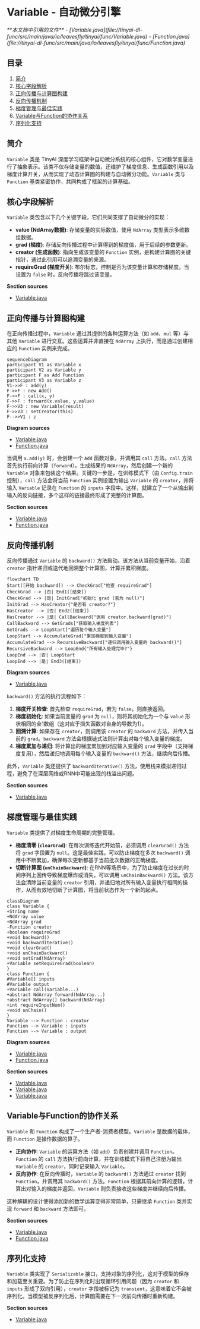 # Variable - 自动微分引擎

<cite>
**本文档中引用的文件**   
- [Variable.java](file://tinyai-dl-func/src/main/java/io/leavesfly/tinyai/func/Variable.java)
- [Function.java](file://tinyai-dl-func/src/main/java/io/leavesfly/tinyai/func/Function.java)
</cite>

## 目录
1. [简介](#简介)
2. [核心字段解析](#核心字段解析)
3. [正向传播与计算图构建](#正向传播与计算图构建)
4. [反向传播机制](#反向传播机制)
5. [梯度管理与最佳实践](#梯度管理与最佳实践)
6. [Variable与Function的协作关系](#variable与function的协作关系)
7. [序列化支持](#序列化支持)

## 简介
`Variable` 类是 TinyAI 深度学习框架中自动微分系统的核心组件，它对数学变量进行了抽象表示。该类不仅存储变量的数值，还维护了梯度信息、生成函数引用以及梯度计算开关，从而实现了动态计算图的构建与自动微分功能。`Variable` 类与 `Function` 基类紧密协作，共同构成了框架的计算基础。

## 核心字段解析

`Variable` 类包含以下几个关键字段，它们共同支撑了自动微分的实现：

- **value (NdArray数据)**: 存储变量的实际数值，使用 `NdArray` 类型表示多维数组数据。
- **grad (梯度)**: 存储反向传播过程中计算得到的梯度值，用于后续的参数更新。
- **creator (生成函数)**: 指向生成该变量的 `Function` 实例，是构建计算图的关键指针，通过此引用可以追溯变量的来源。
- **requireGrad (梯度开关)**: 布尔标志，控制是否为该变量计算和存储梯度。当设置为 `false` 时，反向传播将跳过该变量。

**Section sources**
- [Variable.java](file://tinyai-dl-func/src/main/java/io/leavesfly/tinyai/func/Variable.java#L50-L80)

## 正向传播与计算图构建

在正向传播过程中，`Variable` 通过其提供的各种运算方法（如 `add`、`mul` 等）与其他 `Variable` 进行交互。这些运算并非直接在 `NdArray` 上执行，而是通过创建相应的 `Function` 实例来完成。

```mermaid
sequenceDiagram
participant V1 as Variable x
participant V2 as Variable y
participant F as Add Function
participant V3 as Variable z
V1->>F : add(y)
F->>F : new Add()
F->>F : call(x, y)
F->>F : forward(x.value, y.value)
F->>V3 : new Variable(result)
F->>V3 : setCreator(this)
F-->>V1 : z
```

**Diagram sources**
- [Variable.java](file://tinyai-dl-func/src/main/java/io/leavesfly/tinyai/func/Variable.java#L291-L294)
- [Function.java](file://tinyai-dl-func/src/main/java/io/leavesfly/tinyai/func/Function.java#L45-L85)

当调用 `x.add(y)` 时，会创建一个 `Add` 函数对象，并调用其 `call` 方法。`call` 方法首先执行前向计算（`forward`），生成结果的 `NdArray`，然后创建一个新的 `Variable` 对象来包装这个结果。关键的一步是，在训练模式下（由 `Config.train` 控制），`call` 方法会将当前 `Function` 实例设置为输出 `Variable` 的 `creator`，并将输入 `Variable` 记录在 `Function` 的 `inputs` 字段中。这样，就建立了一个从输出到输入的反向链接，多个这样的链接最终形成了完整的计算图。

**Section sources**
- [Variable.java](file://tinyai-dl-func/src/main/java/io/leavesfly/tinyai/func/Variable.java#L291-L320)
- [Function.java](file://tinyai-dl-func/src/main/java/io/leavesfly/tinyai/func/Function.java#L45-L85)

## 反向传播机制

反向传播通过 `Variable` 的 `backward()` 方法启动。该方法从当前变量开始，沿着 `creator` 指针递归或迭代地回溯整个计算图，计算并累积梯度。

```mermaid
flowchart TD
Start([开始 backward]) --> CheckGrad["检查 requireGrad"]
CheckGrad --> |否| End1([结束])
CheckGrad --> |是| InitGrad["初始化 grad (若为 null)"]
InitGrad --> HasCreator{"是否有 creator?"}
HasCreator --> |否| End2([结束])
HasCreator --> |是| CallBackward["调用 creator.backward(grad)"]
CallBackward --> GetGrads["获取输入梯度列表"]
GetGrads --> LoopStart["遍历每个输入变量"]
LoopStart --> AccumulateGrad["累加梯度到输入变量"]
AccumulateGrad --> RecursiveBackward["递归调用输入变量的 backward()"]
RecursiveBackward --> LoopEnd{"所有输入处理完毕?"}
LoopEnd --> |否| LoopStart
LoopEnd --> |是| End3([结束])
```

**Diagram sources**
- [Variable.java](file://tinyai-dl-func/src/main/java/io/leavesfly/tinyai/func/Variable.java#L119-L148)

`backward()` 方法的执行流程如下：
1.  **梯度开关检查**: 首先检查 `requireGrad`，若为 `false`，则直接返回。
2.  **梯度初始化**: 如果当前变量的 `grad` 为 `null`，则将其初始化为一个与 `value` 形状相同的全1数组（这对应于损失函数对自身的导数为1）。
3.  **回溯计算**: 如果存在 `creator`，则调用该 `creator` 的 `backward` 方法，并传入当前的 `grad`。`backward` 方法会根据链式法则计算出对每个输入变量的梯度。
4.  **梯度累加与递归**: 将计算出的梯度累加到对应输入变量的 `grad` 字段中（支持梯度复用），然后递归地调用每个输入变量的 `backward()` 方法，继续向后传播。

此外，`Variable` 类还提供了 `backwardIterative()` 方法，使用栈来模拟递归过程，避免了在深层网络或RNN中可能出现的栈溢出问题。

**Section sources**
- [Variable.java](file://tinyai-dl-func/src/main/java/io/leavesfly/tinyai/func/Variable.java#L119-L203)

## 梯度管理与最佳实践

`Variable` 类提供了对梯度生命周期的完整管理。

- **梯度清零 (`clearGrad`)**: 在每次训练迭代开始前，必须调用 `clearGrad()` 方法将 `grad` 字段置为 `null`。这是最佳实践，可以防止梯度在多次 `backward()` 调用中不断累加，确保每次更新都基于当前批次数据的正确梯度。
- **切断计算图 (`unChainBackward`)**: 在RNN等场景中，为了防止梯度在过长的时间序列上回传导致梯度爆炸或消失，可以调用 `unChainBackward()` 方法。该方法会清除当前变量的 `creator` 引用，并递归地对所有输入变量执行相同的操作，从而有效地切断了计算图，将当前状态作为一个新的起点。

```mermaid
classDiagram
class Variable {
+String name
+NdArray value
+NdArray grad
-Function creator
+boolean requireGrad
+void backward()
+void backwardIterative()
+void clearGrad()
+void unChainBackward()
+void setGrad(NdArray)
+Variable setRequireGrad(boolean)
}
class Function {
#Variable[] inputs
#Variable output
+Variable call(Variable...)
+abstract NdArray forward(NdArray...)
+abstract NdArray[] backward(NdArray)
+int requireInputNum()
+void unChain()
}
Variable --> Function : creator
Function --> Variable : inputs
Function --> Variable : output
```

**Diagram sources**
- [Variable.java](file://tinyai-dl-func/src/main/java/io/leavesfly/tinyai/func/Variable.java#L70-L280)
- [Function.java](file://tinyai-dl-func/src/main/java/io/leavesfly/tinyai/func/Function.java#L30-L150)

**Section sources**
- [Variable.java](file://tinyai-dl-func/src/main/java/io/leavesfly/tinyai/func/Variable.java#L228-L230)
- [Variable.java](file://tinyai-dl-func/src/main/java/io/leavesfly/tinyai/func/Variable.java#L211-L220)
- [Variable.java](file://tinyai-dl-func/src/main/java/io/leavesfly/tinyai/func/Variable.java#L248-L260)

## Variable与Function的协作关系

`Variable` 和 `Function` 构成了一个生产者-消费者模型。`Variable` 是数据的载体，而 `Function` 是操作数据的算子。

- **正向协作**: `Variable` 的运算方法（如 `add`）负责创建并调用 `Function`。`Function` 的 `call` 方法执行前向计算，并在训练模式下将自己注册为输出 `Variable` 的 `creator`，同时记录输入 `Variable`。
- **反向协作**: 在反向传播时，`Variable` 的 `backward()` 方法通过 `creator` 找到 `Function`，并调用其 `backward()` 方法。`Function` 根据其前向计算的逻辑，计算出对输入的梯度并返回，`Variable` 则负责接收这些梯度并继续向后传播。

这种解耦的设计使得添加新的数学运算变得非常简单，只需继承 `Function` 类并实现 `forward` 和 `backward` 方法即可。

**Section sources**
- [Variable.java](file://tinyai-dl-func/src/main/java/io/leavesfly/tinyai/func/Variable.java#L291-L320)
- [Function.java](file://tinyai-dl-func/src/main/java/io/leavesfly/tinyai/func/Function.java#L45-L85)

## 序列化支持

`Variable` 类实现了 `Serializable` 接口，支持对象的序列化，这对于模型的保存和加载至关重要。为了防止在序列化时出现循环引用问题（因为 `creator` 和 `inputs` 形成了双向引用），`creator` 字段被标记为 `transient`，这意味着它不会被序列化。当模型被反序列化后，计算图需要在下一次前向传播时重新构建。

**Section sources**
- [Variable.java](file://tinyai-dl-func/src/main/java/io/leavesfly/tinyai/func/Variable.java#L45-L50)
